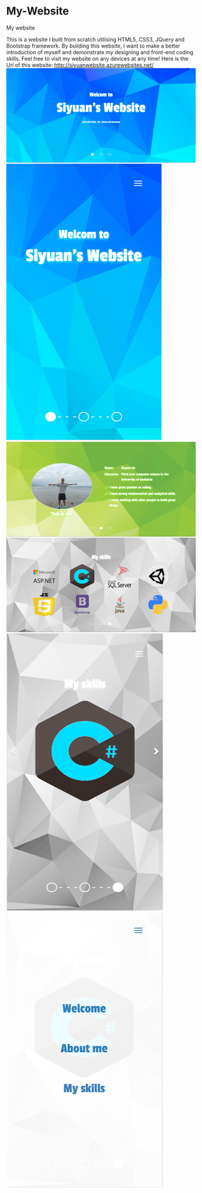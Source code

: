 # My-Website
My website

This is a website I built from scratch utilising HTML5, CSS3, JQuery and Bootstrap framework.
By building this website, I want to make a better introduction of myself and demonstrate my designing and front-end coding skills.
Feel free to visit my website on any devices at any time!
Here is the Url of this website: http://siyuanwebsite.azurewebsites.net/
![alt tag](https://raw.githubusercontent.com/sliu353/My-Website/master/HomePageDesktop.PNG)
![alt tag](https://raw.githubusercontent.com/sliu353/My-Website/master/HomePageMobilePNG.PNG)
![alt tag](https://raw.githubusercontent.com/sliu353/My-Website/master/IntroductionOfMeDektop.PNG)
![alt tag](https://raw.githubusercontent.com/sliu353/My-Website/master/MySkillsDesktop.PNG)
![alt tag](https://raw.githubusercontent.com/sliu353/My-Website/master/MySkillsMobile.PNG)
![alt tag](https://raw.githubusercontent.com/sliu353/My-Website/master/NavSectionOnMobile.PNG)
